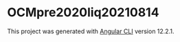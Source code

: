 # OCMpre2020liq20210814
This project was generated with [Angular CLI](https://github.com/angular/angular-cli) version 12.2.1.
